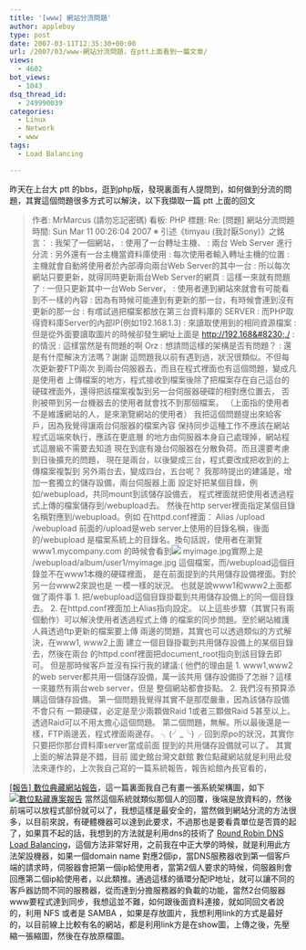 ```yaml
---
title: '[www] 網站分流問題'
author: appleboy
type: post
date: 2007-03-11T12:35:30+00:00
url: /2007/03/www-網站分流問題，在ptt上面看到一篇文章/
views:
  - 4602
bot_views:
  - 1043
dsq_thread_id:
  - 249990039
categories:
  - Linux
  - Network
  - www
tags:
  - Load Balancing

---
```

昨天在上台大 ptt 的bbs，逛到php版，發現裏面有人提問到，如何做到分流的問題，其實這個問題很多方式可以解決，以下我擷取一篇 ptt 上面的回文 

> 作者: MrMarcus (請勿忘記密碼) 看板: PHP 標題: Re: [問題] 網站分流問題 時間: Sun Mar 11 00:26:04 2007 ※ 引述《timyau (我討厭Sony)》之銘言： : 我架了一個網站， : 使用了一台轉址主機、 : 兩台 Web Server 進行分流 : 另外還有一台主機當資料庫使用 : 每次使用者輸入轉址主機的位置 : 主機就會自動將使用者於內部導向兩台Web Server的其中一台 : 所以每次網站只要更新，就得同時更新兩台Web Server的網頁 : 這樣一來就有問題了 : 一但只更新其中一台Web Server， : 使用者連到網站來就會有可能看到不一樣的內容 : 因為有時候可能連到有更新的那一台，有時候會連到沒有更新的那一台 : 有嚐試過把檔案都放在第三台資料庫的 SERVER : 而PHP取得資料庫Server的內部IP(例如192.168.1.3) : 來讀取使用到的相同資源檔案 : 但是從外面要讀取圖片的時候卻發生網址上面是 http://192.168&#8230;./ : 的情況 : 這樣當然是有問題的啊 Orz : 想請問這樣的架構是否有問題？ : 還是有什麼解決方法嗎？謝謝 這問題我以前有遇到過，狀況很類似。不但每次更新要FTP兩次 到兩台伺服器去，而且在程式裡面也有這個問題，變成凡是使用者 上傳檔案的地方，程式接收到檔案後除了把檔案存在自己這台的 硬碟裡面外，還得把該檔案複製到另一台伺服器硬碟的相對應位置去， 否則被帶到另一台機器去的使用者就會找不到那個檔案。 （上面指的使用者不是維護網站的人，是來瀏覽網站的使用者） 我把這個問題提出來給客戶，因為我覺得讓兩台伺服器的檔案內容 保持同步這種工作不應該在網站程式這端來執行，應該在更底層 的地方由伺服器本身自己處理掉，網站程式這層級不需要去知道 現在到底有幾台伺服器在分散負荷。而且還要考慮到日後擴充的問題， 現在是兩台，以後變成三台，程式要改成把收到的上傳檔案複製到 另外兩台去，變成四台，五台呢？ 我那時提出的建議是，增加一套獨立的儲存設備，兩台伺服器上面 設定好把某個目錄，例如/webupload，共同mount到該儲存設備去， 程式裡面就把使用者透過程式上傳的檔案儲存到/webupload去。 然後在http server裡面指定某個目錄名稱對應到/webupload。例如 在httpd.conf裡面： Alias /upload /webupload 前面的/upload是web server上使用的目錄名稱，後面的/webupload 是檔案系統上的目錄名。換句話說，使用者在瀏覽www1.mycompany.com 的時候會看到![][1] myimage.jpg實際上是 /webupload/album/user1/myimage.jpg 這個檔案，而/webupload這個目錄並不在www1本機的硬碟裡面， 是在前面提到的共用儲存設備裡面。對於另一台www2來說也是 一模一樣的狀況。 也就是說www1和www2上面都做了兩件事 1. 把/webupload這個目錄掛載到共用儲存設備上的同一個目錄去。 2. 在httpd.conf裡面加上Alias指向設定。 以上這些步驟（其實只有兩個動作）可以解決使用者透過程式上傳 的檔案的同步問題。至於網站維護人員透過ftp更新的檔案要上傳 兩邊的問題，其實也可以透過類似的方式解決，在www1, www2上面 建立一個目錄掛載到共用儲存設備上的某個目錄去，然後在兩台 的httpd.conf裡面把document\_root指向到該目錄去即可。 但是那時候客戶並沒有採行我的建議:( 他們的理由是 1. www1,www2的web server都共用一個儲存設備，萬一該共用 儲存設備掛了怎辦？這樣一來雖然有兩台web server，但是 整個網站都會掛點。 2. 我們沒有預算添購這個儲存設備。 第一個問題我覺得其實不是那麼嚴重，因為該儲存設備不會只有 一顆硬碟，必定是至少兩顆做Raid 1或者三顆做Raid 5甚至以上。 透過Raid可以不用太擔心這個問題。 第二個問題，無解。所以最後還是一樣，FTP兩邊丟，程式裡面兩邊存。 ╮(╯\_╰)╭ 回到原po的狀況，其實你只要把你那台資料庫server當成前面 提到的共用儲存設備就可以了。<!--more--> 其實上面的解法算是不錯，目前 國史館台灣文獻館 數位點藏網站就是利用此發法來運作的，上次我自己寫的一篇系統報告，報告給館內長官看的，

[[報告] 數位典藏網站報告][2]，這一篇裏面我自己有畫一張系統架構圖，如下 [<img alt="數位點藏專案報告" src="https://i1.wp.com/farm1.static.flickr.com/144/377933384_da11a8f555.jpg?resize=354%2C500&#038;ssl=1" data-recalc-dims="1" />][3] 當然這個系統就類似那個人的回覆，後端是放資料的，然後前端可以放程式部份就可以了，我想這樣是最安全的，當然做到網站分流的方法很多，以目前來說，有硬體機器可以達到此要求，不過那也是要看貴單位是否買的起了，如果買不起的話，我想到的方法就是利用dns的技術了 [Round Robin DNS Load Balancing][4]，這個方法非常好用，之前我在中正大學的時候，就是利用此方法架設機器，如果一個domain name 對應2個ip，當DNS服務器收到第一個客戶端的請求時，伺服器會把第一個ip給使用者，當第2個人要求的時候，伺服器則會回應第二個ip給使用者，以此類推。通過這樣的循環分配IP地址，就可以讓不同的客戶器訪問不同的服務器，從而達到分擔服務器的負載的功能，當然2台伺服器www要程式達到同步，我想這並不難，如何跟後面資料連接，就如同回文者說的，利用 NFS 或者是 SAMBA ，如果是存放圖片，我想利用link的方式是最好的，以目前線上比較有名的網站，都是利用link方是在show圖，上傳之後，先壓縮一張縮圖，然後在存放原檔圖。

 [1]: /upload/album/user1/myimage.jpg
 [2]: http://blog.wu-boy.com/2007/02/04/66
 [3]: https://www.flickr.com/photos/appleboy/377933384/ "Photo Sharing"
 [4]: http://content.websitegear.com/article/load_balance_dns.htm